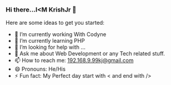 ### Hi there...I<M KrishJr 👋


Here are some ideas to get you started:

- 🔭 I’m currently working With Codyne
- 🌱 I’m currently learning PHP
- 🤔 I’m looking for help with ...
- 💬 Ask me about Web Development or any Tech related stuff.
- 📫 How to reach me: 192.168.9.99kj@gmail.com
- 😄 Pronouns: He/His
- ⚡ Fun fact: My Perfect day start with < and end with />
